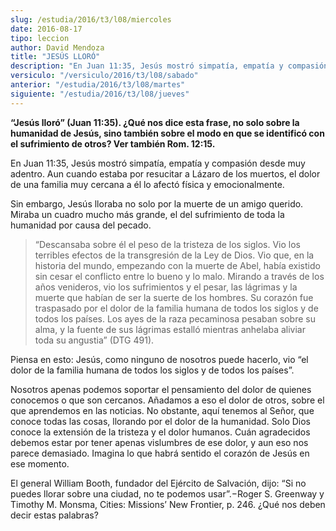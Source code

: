 ```yaml
---
slug: /estudia/2016/t3/l08/miercoles
date: 2016-08-17
tipo: leccion
author: David Mendoza
title: "JESÚS LLORÓ"
description: "En Juan 11:35, Jesús mostró simpatía, empatía y compasión desde muy  adentro. Aun cuando estaba por resucitar a Lázaro de los muertos, el dolor de  una familia muy cercana a él lo afectó física y emocionalmente."
versiculo: "/versiculo/2016/t3/l08/sabado"
anterior: "/estudia/2016/t3/l08/martes"
siguiente: "/estudia/2016/t3/l08/jueves"
---
```


**“Jesús lloró” (Juan 11:35). ¿Qué nos dice esta frase, no solo sobre la humanidad de Jesús, sino también sobre el modo en que se identificó con el sufrimiento de otros? Ver también Rom. 12:15.**

En Juan 11:35, Jesús mostró simpatía, empatía y compasión desde muy adentro. Aun cuando estaba por resucitar a Lázaro de los muertos, el dolor de una familia muy cercana a él lo afectó física y emocionalmente.

Sin embargo, Jesús lloraba no solo por la muerte de un amigo querido. Miraba un cuadro mucho más grande, el del sufrimiento de toda la humanidad por causa del pecado.

> “Descansaba sobre él el peso de la tristeza de los siglos. Vio los terribles efectos de la transgresión de la Ley de Dios. Vio que, en la historia del mundo, empezando con la muerte de Abel, había existido sin cesar el conflicto entre lo bueno y lo malo. Mirando a través de los años venideros, vio los sufrimientos y el pesar, las lágrimas y la muerte que habían de ser la suerte de los hombres. Su corazón fue traspasado por el dolor de la familia humana de todos los siglos y de todos los países. Los ayes de la raza pecaminosa pesaban sobre su alma, y la fuente de sus lágrimas estalló mientras anhelaba aliviar toda su angustia” (DTG 491).

Piensa en esto: Jesús, como ninguno de nosotros puede hacerlo, vio “el dolor de la familia humana de todos los siglos y de todos los países”.

Nosotros apenas podemos soportar el pensamiento del dolor de quienes conocemos o que son cercanos. Añadamos a eso el dolor de otros, sobre el que aprendemos en las noticias. No obstante, aquí tenemos al Señor, que conoce todas las cosas, llorando por el dolor de la humanidad. Solo Dios conoce la extensión de la tristeza y el dolor humanos. Cuán agradecidos debemos estar por tener apenas vislumbres de ese dolor, y aun eso nos parece demasiado. Imagina lo que habrá sentido el corazón de Jesús en ese momento.

El general William Booth, fundador del Ejército de Salvación, dijo: “Si no puedes llorar sobre una ciudad, no te podemos usar”.−Roger S. Greenway y Timothy M. Monsma, Cities: Missions’ New Frontier, p. 246. ¿Qué nos deben decir estas palabras?
